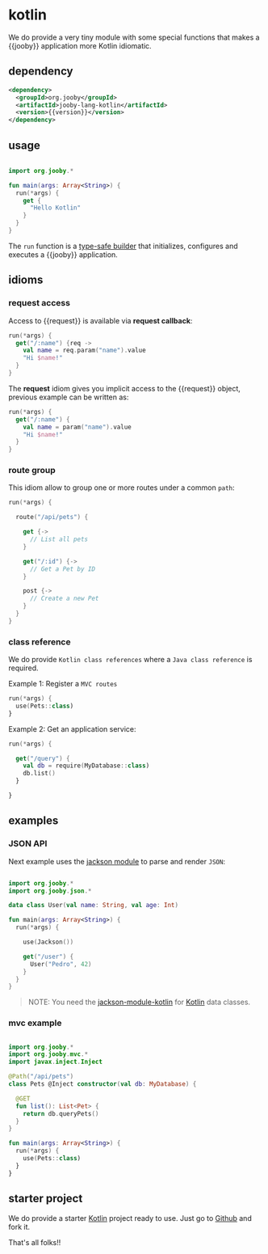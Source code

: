 # kotlin

We do provide a very tiny module with some special functions that makes a {{jooby}} application more Kotlin idiomatic.

## dependency

```xml
<dependency>
  <groupId>org.jooby</groupId>
  <artifactId>jooby-lang-kotlin</artifactId>
  <version>{{version}}</version>
</dependency>
```

## usage

```kotlin

import org.jooby.*

fun main(args: Array<String>) {
  run(*args) {
    get {
      "Hello Kotlin"
    }
  }
}

```

The `run` function is a [type-safe builder](http://kotlinlang.org/docs/reference/type-safe-builders.html) that initializes, configures and executes a {{jooby}} application.

## idioms

### request access

Access to {{request}} is available via **request callback**:

```kotlin
run(*args) {
  get("/:name") {req ->
    val name = req.param("name").value
    "Hi $name!"
  }
}
```

The **request** idiom gives you implicit access to the {{request}} object, previous example can be written as:

```kotlin
run(*args) {
  get("/:name") {
    val name = param("name").value
    "Hi $name!"
  }
}
```


### route group

This idiom allow to group one or more routes under a common `path`:

```kotlin
run(*args) {

  route("/api/pets") {

    get {-> 
      // List all pets
    }

    get("/:id") {-> 
      // Get a Pet by ID
    }

    post {-> 
      // Create a new Pet
    }
  }
}
```

### class reference

We do provide `Kotlin class references` where a `Java class reference` is required.

Example 1: Register a `MVC routes`

```kotlin
run(*args) {
  use(Pets::class)
}
```

Example 2: Get an application service:

```kotlin
run(*args) {

  get("/query") {
    val db = require(MyDatabase::class)
    db.list()
  }

}
```

## examples

### JSON API

Next example uses the [jackson module](/doc/jackson) to parse and render `JSON`:

```kotlin

import org.jooby.*
import org.jooby.json.*

data class User(val name: String, val age: Int)

fun main(args: Array<String>) {
  run(*args) {

    use(Jackson())

    get("/user") {
      User("Pedro", 42)
    }
  }
}

```

> NOTE: You need the [jackson-module-kotlin](https://mvnrepository.com/artifact/com.fasterxml.jackson.module/jackson-module-kotlin) for [Kotlin](http://kotlinlang.org/) data classes.

### mvc example

```kotlin

import org.jooby.*
import org.jooby.mvc.*
import javax.inject.Inject

@Path("/api/pets")
class Pets @Inject constructor(val db: MyDatabase) {

  @GET
  fun list(): List<Pet> {
    return db.queryPets()
  }
}

fun main(args: Array<String>) {
  run(*args) {
    use(Pets::class)
  }
}
```

## starter project

We do provide a starter [Kotlin](https://kotlinlang.org) project ready to use. Just go to [Github](https://github.com/jooby-project/lang-kotlin) and fork it.

That's all folks!!

